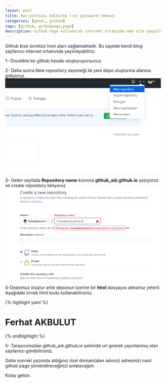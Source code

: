 ```yaml
---
layout: post
title: Rar parolası kaldırma (rar password remove) 
categories: [genel, github]
tags: [github, githubpage,page]
description: Github Page kullanarak internet ortamında web site yayınlama.
---
```


Github bize ücretsiz host alanı sağlamaktadır. Bu sayede kendi blog sayfamızı internet ortamında yayınlayabiliriz.

1- Öncelikle bir github hesabı oluşturuyorsunuz

2- Daha sonra New repository seçeneği ile yeni depo oluşturma alanına gidiyoruz.
<img src="image/g1.png">

3- Gelen sayfada **Repository name** kısmına **github_adı.github.io** yazıyoruz ve create repository tıklıyoruz
<img src="image/g2.png">

4-Depomuz oluştur artık deponun içerine bir **html** dosyayısı atmamız yeterli.
Aşağıdaki örnek html kodu kullanabilirsiniz.

{% highlight yaml %}
	<!DOCTYPE html>
	   <html>
	      <body>
	          <h1>Ferhat AKBULUT</h1>
	      </body>
	   </html> 
{% endhighlight %}

5- Tarayıcımızdan github_adı.github.io şeklinde url girerek yayınlanmış olan sayfamızı görebilirsiniz.

Daha sonraki yazımda aldığınız özel domain(alan adınızı) adresinizi nasıl github page yönlendireceğinizi anlatacağım.

Kolay gelsin.

